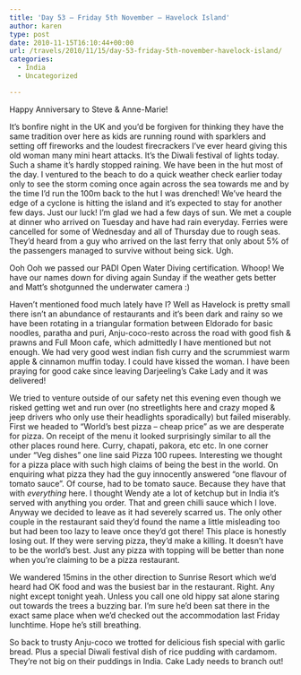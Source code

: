 ```yaml
---
title: 'Day 53 – Friday 5th November – Havelock Island'
author: karen
type: post
date: 2010-11-15T16:10:44+00:00
url: /travels/2010/11/15/day-53-friday-5th-november-havelock-island/
categories:
  - India
  - Uncategorized

---
```

Happy Anniversary to Steve & Anne-Marie! 

It’s bonfire night in the UK and you’d be forgiven for thinking they have the same tradition over here as kids are running round with sparklers and setting off fireworks and the loudest firecrackers I’ve ever heard giving this old woman many mini heart attacks. It’s the Diwali festival of lights today. Such a shame it’s hardly stopped raining. We have been in the hut most of the day. I ventured to the beach to do a quick weather check earlier today only to see the storm coming once again across the sea towards me and by the time I’d run the 100m back to the hut I was drenched! We’ve heard the edge of a cyclone is hitting the island and it’s expected to stay for another few days. Just our luck! I’m glad we had a few days of sun. We met a couple at dinner who arrived on Tuesday and have had rain everyday. Ferries were cancelled for some of Wednesday and all of Thursday due to rough seas. They’d heard from a guy who arrived on the last ferry that only about 5% of the passengers managed to survive without being sick. Ugh.

Ooh Ooh we passed our PADI Open Water Diving certification. Whoop! We have our names down for diving again Sunday if the weather gets better and Matt’s shotgunned the underwater camera :)

Haven’t mentioned food much lately have I? Well as Havelock is pretty small there isn’t an abundance of restaurants and it’s been dark and rainy so we have been rotating in a triangular formation between Eldorado for basic noodles, paratha and puri, Anju-coco-resto across the road with good fish & prawns and Full Moon cafe, which admittedly I have mentioned but not enough. We had very good west indian fish curry and the scrummiest warm apple & cinnamon muffin today. I could have kissed the woman. I have been praying for good cake since leaving Darjeeling’s Cake Lady and it was delivered!&nbsp; 

We tried to venture outside of our safety net this evening even though we risked getting wet and run over (no streetlights here and crazy moped & jeep drivers who only use their headlights sporadically) but failed miserably. First we headed to “World’s best pizza – cheap price” as we are desperate for pizza. On receipt of the menu it looked surprisingly similar to all the other places round here. Curry, chapati, pakora, etc etc. In one corner under “Veg dishes” one line said Pizza 100 rupees. Interesting we thought for a pizza place with such high claims of being the best in the world. On enquiring what pizza they had the guy innocently answered “one flavour of tomato sauce”. Of course, had to be tomato sauce. Because they have that with _everything_ here. I thought Wendy ate a lot of ketchup but in India it’s served with anything you order. That and green chilli sauce which I love. Anyway we decided to leave as it had severely scarred us. The only other couple in the restaurant said they’d found the name a little misleading too but had been too lazy to leave once they’d got there! This place is honestly losing out. If they were serving pizza, they’d make a killing. It doesn’t have to be the world’s best. Just any pizza with topping will be better than none when you’re claiming to be a pizza restaurant.

We wandered 15mins in the other direction to Sunrise Resort which we’d heard had OK food and was the busiest bar in the restaurant. Right. Any night except tonight yeah. Unless you call one old hippy sat alone staring out towards the trees a buzzing bar. I’m sure he’d been sat there in the exact same place when we’d checked out the accommodation last Friday lunchtime. Hope he’s still breathing.

So back to trusty Anju-coco we trotted for delicious fish special with garlic bread. Plus a special Diwali festival dish of rice pudding with cardamom. They’re not big on their puddings in India. Cake Lady needs to branch out!